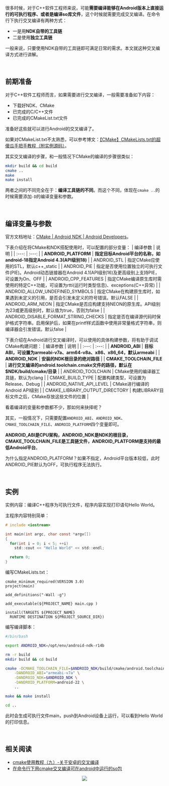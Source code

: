 
很多时候，对于C++软件工程师来说，可能**需要编译能够在Android版本上直接运行的可执行程序、或者是编译so库文件**，这个时候就需要完成交叉编译。在命令行下执行交叉编译有两种方式：
* 一是用**NDK自带的工具链**
* 二是使用**独立工具链**

一般来说，只要使用NDK自带的工具链即可满足日常的需求。本文就这种交叉编译方式进行讲解。

<br/>

## 前期准备
对于C++软件工程师而言，如果需要进行交叉编译，一般需要准备如下内容：
* 下载好NDK、CMake
* 已完成的C/C++文件
* 已完成的CMakeList.txt文件

准备好这些就可以进行Android的交叉编译了。

如果对CMakeList.txt不太熟悉，可以参考博文：[【CMake】CMakeLists.txt的超傻瓜手把手教程（附实例源码）](https://blog.csdn.net/qq_38410730/article/details/102477162)。

其实交叉编译的步骤，和一般情况下CMake的编译的步骤很类似：
```bash
mkdir build && cd build
cmake ..
make
make install
```

两者之间的不同完全在于：**编译工具链的不同**。而这个不同，体现在`cmake ..`的时候需要添加`-D`的编译变量和参数。

<br/>

## 编译变量与参数
官方文档地址：[CMake | Android NDK | Android Developers](https://developer.android.com/ndk/guides/cmake?hl=zh-cn)。

下表介绍在将CMake和NDK搭配使用时，可以配置的部分变量：
| 编译参数 | 说明 |
| :---: | :---: |
| **ANDROID_PLATFORM** | **指定目标Android平台的名称，如android-18指定Android 4.3(API级别18)** |
| ANDROID_STL | 指定CMake应使用的STL，默认c++_static |
| ANDROID_PIE | 指定是否使用位置独立的可执行文件(PIE)。Android动态链接器在Android 4.1(API级别16)及更高级别上支持PIE，可设置为On、OFF |
| ANDROID_CPP_FEATURES | 指定CMake编译原生库时需使用的特定C++功能，可设置为rtti(运行时类型信息)、exceptions(C++异常) |
| ANDROID_ALLOW_UNDEFINED_SYMBOLS | 指定CMake在构建原生库时，如果遇到未定义的引用，是否会引发未定义的符号错误。默认FALSE |
| ANDROID_ARM_NEON | 指定CMake是否应构建支持NEON的原生库。API级别为23或更高级别时，默认值为true，否则为false |
| ANDROID_DISABLE_FORMAT_STRING_CHECKS | 指定是否在编译源代码时保护格式字符串。启用保护后，如果在printf样式函数中使用非常量格式字符串，则编译器会引发错误。默认false |

下表介绍在Android进行交叉编译时，可以使用的具体构建参数，将有助于调试CMake构建问题：
| 编译参数 | 说明 |
| :---: | :---: |
| **ANDROID_ABI** | **目标ABI，可设置为armeabi-v7a、arm64-v8a、x86、x86_64，默认armeabi** |
| **ANDROID_NDK** | **安装的NDK根目录的绝对路径** |
| **CMAKE_TOOLCHAIN_FILE** | **进行交叉编译的android.toolchain.cmake文件的路径，默认在$NDK/build/cmake/目录** |
| ANDROID_TOOLCHAIN | CMake使用的编译器工具链，默认为clang |
| CMAKE_BUILD_TYPE | 配置构建类型，可设置为Release、Debug |
| ANDROID_NATIVE_API_LEVEL | CMake进行编译的Android API级别 |
| CMAKE_LIBRARY_OUTPUT_DIRECTORY | 构建LIBRARY目标文件之后，CMake存放这些文件的位置 |

看着编译的变量和参数都不少，那如何来抉择呢？

其实，一般情况下，只需要配置`ANDROID_ABI`、`ANDROID_NDK`、`CMAKE_TOOLCHAIN_FILE`、`ANDROID_PLATFORM`四个变量即可。

**ANDROID_ABI是CPU架构，ANDROID_NDK是NDK的根目录，CMAKE_TOOLCHAIN_FILE是工具链文件，ANDROID_PLATFORM是支持的最低Android平台**。

为什么指定ANDROID_PLATFORM？如果不指定，Android平台版本较低，此时ANDROID_PIE默认为OFF，可执行程序无法执行。

<br/>

## 实例
实例内容：编译C++程序为可执行文件，程序内容实现打印语句Hello World。

主程序内容特别简单：
```c
# include <iostream>

int main(int argc, char const *argv[])
{
  for(int i = 0; i < 5; ++i)
    std::cout << "Hello World" << std::endl;

  return 0;
}
```

编写CMakeLists.txt：
```
cmake_minimum_required(VERSION 3.0)
project(main)

add_definitions("-Wall -g")

add_executable(${PROJECT_NAME} main.cpp )

install(TARGETS ${PROJECT_NAME}
  RUNTIME DESTINATION ${PROJECT_SOURCE_DIR})
```

编写编译脚本：
```bash
#/bin/bash

export ANDROID_NDK=/opt/env/android-ndk-r14b

rm -r build
mkdir build && cd build 

cmake -DCMAKE_TOOLCHAIN_FILE=$ANDROID_NDK/build/cmake/android.toolchain.cmake \
	-DANDROID_ABI="armeabi-v7a" \
	-DANDROID_NDK=$ANDROID_NDK \
	-DANDROID_PLATFORM=android-22 \
	..

make && make install

cd ..
```
此时会生成可执行文件main，push到Android设备上运行，可以看到Hello World的打印信息。

<br/>

## 相关阅读
* [cmake使用教程（九）-关于安卓的交叉编译](https://juejin.im/post/5a8ebe006fb9a0635a6574de)
* [在命令行下用cmake交叉编译可在android中运行的so包](https://blog.csdn.net/MingHuang2017/article/details/78938852)

<center><img src="https://img-blog.csdnimg.cn/20190309211249199.jpg?x-oss-process=image/watermark,type_ZmFuZ3poZW5naGVpdGk,shadow_10,text_aHR0cHM6Ly95bmd6bWlhby5ibG9nLmNzZG4ubmV0,size_16,color_FFFFFF,t_70">